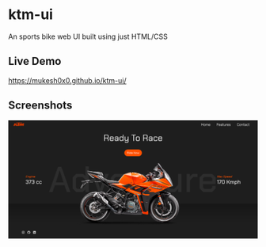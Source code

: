 # ktm-ui
An sports bike web UI built using just HTML/CSS

## Live Demo

https://mukesh0x0.github.io/ktm-ui/

## Screenshots

![App Screenshot](https://raw.githubusercontent.com/mukesh0x0/ktm-ui/main/screenshots/ktm-ui-homepage.png)
